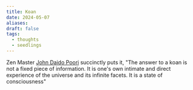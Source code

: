 ```yaml
---
title: Koan
date: 2024-05-07
aliases: 
draft: false
tags:
  - thoughts
  - seedlings
---
```

Zen Master [John Daido Poori](http://www.mro.org/zmm/aboutus/abbot.php) succinctly puts it, "The answer to a koan is not a fixed piece of information. It is one's own intimate and direct experience of the universe and its infinite facets. It is a state of consciousness"
